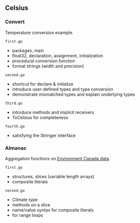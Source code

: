 ## Celsius

### Convert

Temperature conversion example.

`first.go` 

* packages, main
* float32, declaration, assignment, initialization
* procedural conversion function
* format strings (width and precision)

`second.go`

* shortcut for declare & initialize
* introduce user-defined types and type conversion
* demonstrate mismatched types and explain underlying types

`third.go`

* introduce methods and implicit receivers
* ToCelsius for completeness

`fourth.go`

* satisfying the Stringer interface

### Almanac

Aggregation functions on [Environment Canada data](http://edmonton.weatherstats.ca/download.html).

`first.go`

* structures, slices (variable length arrays)
* composite literals

`second.go`

* Climate type
* methods on a slice
* name/value syntax for composite literals
* for range loops



